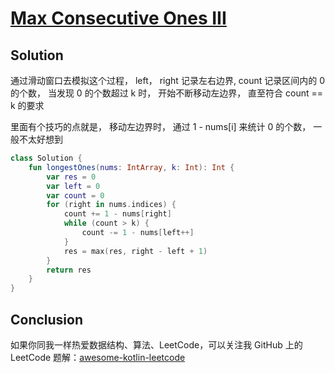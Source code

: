 # [Max Consecutive Ones III][title]

## Solution
通过滑动窗口去模拟这个过程， left， right 记录左右边界, count 记录区间内的 0 的个数，
当发现 0 的个数超过 k 时， 开始不断移动左边界， 直至符合 count == k 的要求

里面有个技巧的点就是， 移动左边界时， 通过 1 - nums[i] 来统计 0 的个数， 一般不太好想到

```kotlin
class Solution {
    fun longestOnes(nums: IntArray, k: Int): Int {
        var res = 0
        var left = 0
        var count = 0
        for (right in nums.indices) {
            count += 1 - nums[right]
            while (count > k) {
                count -= 1 - nums[left++]
            }
            res = max(res, right - left + 1)
        }
        return res
    }
}

```
## Conclusion
如果你同我一样热爱数据结构、算法、LeetCode，可以关注我 GitHub 上的 LeetCode 题解：[awesome-kotlin-leetcode][akl]

[title]: https://leetcode.cn/problems/race-car/
[akl]: https://github.com/NightXlt/awesome-kotlin-leetcode
